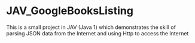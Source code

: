 # JAV_GoogleBooksListing
This is a small project in JAV (Java 1) which demonstrates the skill of parsing JSON data from the Internet and using Http to access the Internet 
